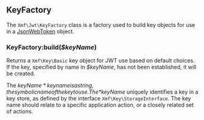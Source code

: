 ## KeyFactory

The `Xmf\Jwt\KeyFactory` class is a factory used to build key objects for use in
a [JsonWebToken](jsonwebtoken.md) object.

### KeyFactory:build(*$keyName*)

Returns a `Xmf\Key\Basic` key object for JWT use based on default choices. If the key, specified by name
in *$keyName*, has not been established, it will be created.

The *$keyName* key name is a string, the symbolic name of the key to use. The *$keyName* uniquely
identifies a key in a key store, as defined by the interface `Xmf\Key\StorageInterface`.
The key name should relate to a specific application action, or a closely related set of actions.
